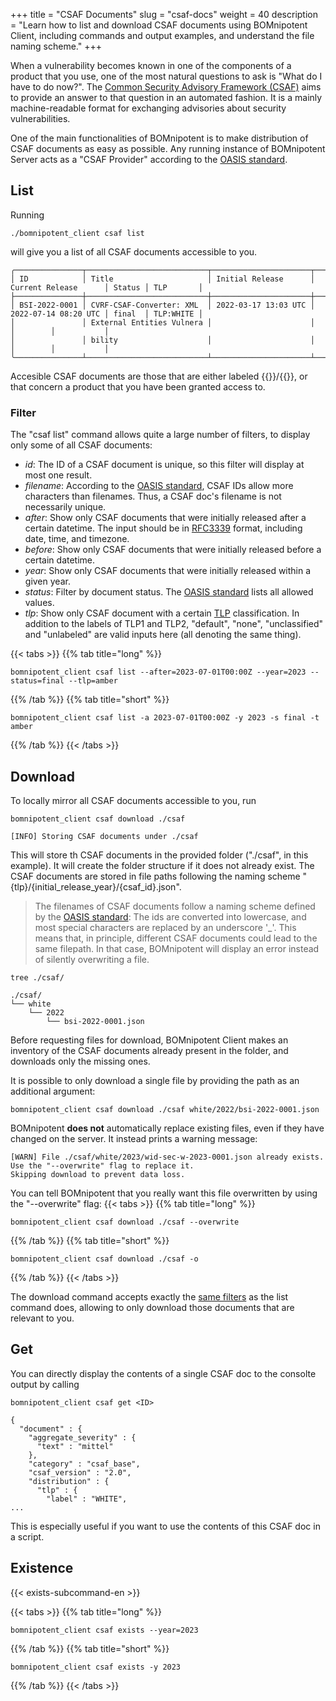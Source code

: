 +++
title = "CSAF Documents"
slug = "csaf-docs"
weight = 40
description = "Learn how to list and download CSAF documents using BOMnipotent Client, including commands and output examples, and understand the file naming scheme."
+++

When a vulnerability becomes known in one of the components of a product that you use, one of the most natural questions to ask is "What do I have to do now?". The [Common Security Advisory Framework (CSAF)](https://www.csaf.io/) aims to provide an answer to that question in an automated fashion. It is a mainly machine-readable format for exchanging advisories about security vulnerabilities.

One of the main functionalities of BOMnipotent is to make distribution of CSAF documents as easy as possible. Any running instance of BOMnipotent Server acts as a "CSAF Provider" according to the [OASIS standard](https://docs.oasis-open.org/csaf/csaf/v2.0/os/csaf-v2.0-os.html#722-role-csaf-provider).

## List

Running

```
./bomnipotent_client csaf list
```

will give you a list of all CSAF documents accessible to you.

``` {wrap="false" title="output"}
╭───────────────┬───────────────────────────┬──────────────────────┬──────────────────────┬────────┬───────────╮
│ ID            │ Title                     │ Initial Release      │ Current Release      │ Status │ TLP       │
├───────────────┼───────────────────────────┼──────────────────────┼──────────────────────┼────────┼───────────┤
│ BSI-2022-0001 │ CVRF-CSAF-Converter: XML  │ 2022-03-17 13:03 UTC │ 2022-07-14 08:20 UTC │ final  │ TLP:WHITE │
│               │ External Entities Vulnera │                      │                      │        │           │
│               │ bility                    │                      │                      │        │           │
╰───────────────┴───────────────────────────┴──────────────────────┴──────────────────────┴────────┴───────────╯
```

Accesible CSAF documents are those that are either labeled {{<tlp-white>}}/{{<tlp-clear>}}, or that concern a product that you have been granted access to.

### Filter

The "csaf list" command allows quite a large number of filters, to display only some of all CSAF documents:
- *id*: The ID of a CSAF document is unique, so this filter will display at most one result.
- *filename*: According to the [OASIS standard](https://docs.oasis-open.org/csaf/csaf/v2.0/os/csaf-v2.0-os.html#51-filename), CSAF IDs allow more characters than filenames. Thus, a CSAF doc's filename is not necessarily unique.
- *after*: Show only CSAF documents that were initially released after a certain datetime. The input should be in [RFC3339](https://datatracker.ietf.org/doc/html/rfc3339) format, including date, time, and timezone.
- *before*: Show only CSAF documents that were initially released before a certain datetime.
- *year*: Show only CSAF documents that were initially released within a given year.
- *status*: Filter by document status. The [OASIS standard](https://docs.oasis-open.org/csaf/csaf/v2.0/os/csaf-v2.0-os.html#321127-document-property---tracking---status) lists all allowed values.
- *tlp*: Show only CSAF document with a certain [TLP](https://www.first.org/tlp/) classification. In addition to the labels of TLP1 and TLP2, "default", "none", "unclassified" and "unlabeled" are valid inputs here (all denoting the same thing).

{{< tabs >}}
{{% tab title="long" %}}
```
bomnipotent_client csaf list --after=2023-07-01T00:00Z --year=2023 --status=final --tlp=amber
```
{{% /tab %}}
{{% tab title="short" %}}
```
bomnipotent_client csaf list -a 2023-07-01T00:00Z -y 2023 -s final -t amber
```
{{% /tab %}}
{{< /tabs >}}

## Download

To locally mirror all CSAF documents accessible to you, run
```
bomnipotent_client csaf download ./csaf
```
``` {wrap="false" title="output"}
[INFO] Storing CSAF documents under ./csaf
```

This will store th CSAF documents in the provided folder ("./csaf", in this example). It will create the folder structure if it does not already exist. The CSAF documents are stored in file paths following the naming scheme "{tlp}/{initial_release_year}/{csaf_id}.json".

> The filenames of CSAF documents follow a naming scheme defined by the [OASIS standard](https://docs.oasis-open.org/csaf/csaf/v2.0/os/csaf-v2.0-os.html#51-filename): The ids are converted into lowercase, and most special characters are replaced by an underscore '_'. This means that, in principle, different CSAF documents could lead to the same filepath. In that case, BOMnipotent will display an error instead of silently overwriting a file.


```
tree ./csaf/
```

``` {wrap="false" title="output"}
./csaf/
└── white
    └── 2022
        └── bsi-2022-0001.json
```

Before requesting files for download, BOMnipotent Client makes an inventory of the CSAF documents already present in the folder, and downloads only the missing ones.

It is possible to only download a single file by providing the path as an additional argument:

```
bomnipotent_client csaf download ./csaf white/2022/bsi-2022-0001.json
```

BOMnipotent **does not** automatically replace existing files, even if they have changed on the server. It instead prints a warning message:
``` {wrap="false" title="output"}
[WARN] File ./csaf/white/2023/wid-sec-w-2023-0001.json already exists.
Use the "--overwrite" flag to replace it.
Skipping download to prevent data loss.
```

You can tell BOMnipotent that you really want this file overwritten by using the "--overwrite" flag:
{{< tabs >}}
{{% tab title="long" %}}
```
bomnipotent_client csaf download ./csaf --overwrite
```
{{% /tab %}}
{{% tab title="short" %}}
```
bomnipotent_client csaf download ./csaf -o
```
{{% /tab %}}
{{< /tabs >}}

The download command accepts exactly the [same filters](#filtering) as the list command does, allowing to only download those documents that are relevant to you.

## Get

You can directly display the contents of a single CSAF doc to the consolte output by calling
```
bomnipotent_client csaf get <ID>
```
``` {wrap="false" title="output (cropped)"}
{
  "document" : {
    "aggregate_severity" : {
      "text" : "mittel"
    },
    "category" : "csaf_base",
    "csaf_version" : "2.0",
    "distribution" : {
      "tlp" : {
        "label" : "WHITE",
...
```

This is especially useful if you want to use the contents of this CSAF doc in a script.

## Existence

{{< exists-subcommand-en >}}

{{< tabs >}}
{{% tab title="long" %}}
```
bomnipotent_client csaf exists --year=2023
```
{{% /tab %}}
{{% tab title="short" %}}
```
bomnipotent_client csaf exists -y 2023
```
{{% /tab %}}
{{< /tabs >}}
